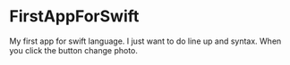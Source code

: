 # FirstAppForSwift
My first app for swift language. I just want to do line up and syntax. When you click the button change photo. 
